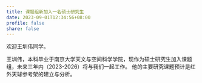 ```yaml
---
title: 课题组新加入一名硕士研究生
date: 2023-09-01T12:34:56+08:00
profile: false
share: false
---
```


欢迎王圳伟同学。

<!--more-->

王圳伟，本科毕业于南京大学天文与空间科学学院，现作为硕士研究生加入课题组，未来三年内（2023-2026）将与我们一起工作。
他的主要研究课题预计是红外天球参考架的建立与分析。
